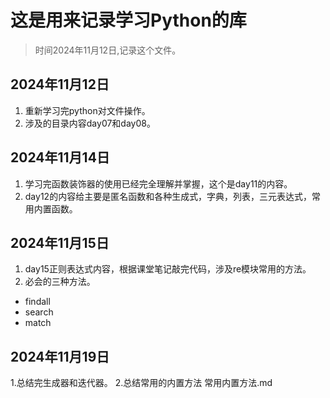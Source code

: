 # 这是用来记录学习Python的库

> 时间2024年11月12日,记录这个文件。

## 2024年11月12日
1. 重新学习完python对文件操作。
2. 涉及的目录内容day07和day08。

## 2024年11月14日
1. 学习完函数装饰器的使用已经完全理解并掌握，这个是day11的内容。
2. day12的内容给主要是匿名函数和各种生成式，字典，列表，三元表达式，常用内置函数。

## 2024年11月15日
1. day15正则表达式内容，根据课堂笔记敲完代码，涉及re模块常用的方法。
2. 必会的三种方法。
- findall
- search
- match

## 2024年11月19日
1.总结完生成器和迭代器。
2.总结常用的内置方法 常用内置方法.md
